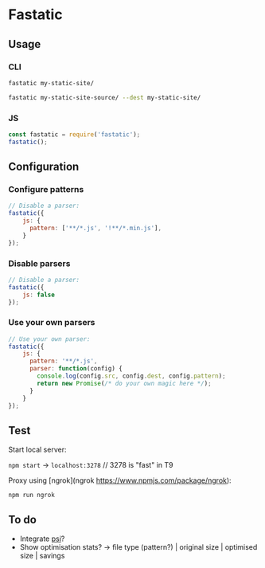 # Fastatic

## Usage

### CLI

```bash
fastatic my-static-site/
```

```bash
fastatic my-static-site-source/ --dest my-static-site/
```

### JS

```javascript
const fastatic = require('fastatic');
fastatic();
```

## Configuration

### Configure patterns

```javascript
// Disable a parser:
fastatic({
    js: {
      pattern: ['**/*.js', '!**/*.min.js'],
    }
});
```

### Disable parsers

```javascript
// Disable a parser:
fastatic({
    js: false
});
```

### Use your own parsers

```javascript
// Use your own parser:
fastatic({
    js: {
      pattern: '**/*.js',
      parser: function(config) {
      	console.log(config.src, config.dest, config.pattern);
      	return new Promise(/* do your own magic here */);
      }
    }
});
```

## Test

Start local server:

`npm start` -> `localhost:3278` // 3278 is "fast" in T9

Proxy using [ngrok](ngrok https://www.npmjs.com/package/ngrok):

`npm run ngrok`

## To do

* Integrate [psi](https://una.im/gulp-local-psi/)?
* Show optimisation stats? -> file type (pattern?) | original size | optimised size | savings
